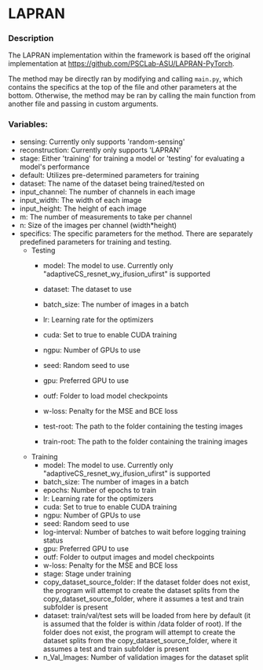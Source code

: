 # LAPRAN
### Description
The LAPRAN implementation within the framework is based off the original implementation at https://github.com/PSCLab-ASU/LAPRAN-PyTorch.

The method may be directly ran by modifying and calling `main.py`, which contains the specifics at the top of the file and other parameters at the bottom. Otherwise, the method may be ran by calling the main function from another file and passing in custom arguments.

### Variables:
* sensing: Currently only supports 'random-sensing'
* reconstruction: Currently only supports 'LAPRAN'
* stage: Either 'training' for training a model or 'testing' for evaluating a model's performance
* default: Utilizes pre-determined parameters for training
* dataset: The name of the dataset being trained/tested on
* input_channel: The number of channels in each image
* input_width: The width of each image
* input_height: The height of each image
* m: The number of measurements to take per channel
* n: Size of the images per channel (width*height)
* specifics: The specific parameters for the method. There are separately predefined parameters for training and testing.
  * Testing
    * model: The model to use. Currently only "adaptiveCS_resnet_wy_ifusion_ufirst" is supported
    * dataset: The dataset to use
    * batch_size: The number of images in a batch
    * lr: Learning rate for the optimizers
    * cuda: Set to true to enable CUDA training
    * ngpu: Number of GPUs to use
    * seed: Random seed to use
    * gpu: Preferred GPU to use
    * outf: Folder to load model checkpoints
    * w-loss: Penalty for the MSE and BCE loss
    
    * test-root: The path to the folder containing the testing images
    * train-root: The path to the folder containing the training images
   * Training
     * model: The model to use. Currently only "adaptiveCS_resnet_wy_ifusion_ufirst" is supported
     * batch_size: The number of images in a batch
     * epochs: Number of epochs to train
     * lr: Learning rate for the optimizers
     * cuda: Set to true to enable CUDA training
     * ngpu: Number of GPUs to use
     * seed: Random seed to use
     * log-interval: Number of batches to wait before logging training status
     * gpu: Preferred GPU to use
     * outf: Folder to output images and model checkpoints
     * w-loss: Penalty for the MSE and BCE loss
     * stage: Stage under training
     * copy_dataset_source_folder: If the dataset folder does not exist, the program will attempt to create the dataset splits from the copy_dataset_source_folder, where it assumes a test and train subfolder is present
     * dataset: train/val/test sets will be loaded from here by default (it is assumed that the folder is within /data folder of root). If the folder does not exist, the program will attempt to create the dataset splits from the copy_dataset_source_folder, where it assumes a test and train subfolder is present
     * n_Val_Images: Number of validation images for the dataset split

    
